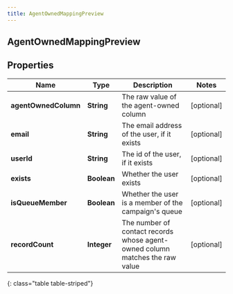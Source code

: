 ```yaml
---
title: AgentOwnedMappingPreview
---
```

## AgentOwnedMappingPreview


## Properties

| Name | Type | Description | Notes |
| ------------ | ------------- | ------------- | ------------- |
| **agentOwnedColumn** | <!----><!---->**String**<!----> | The raw value of the agent-owned column |  [optional] |
| **email** | <!----><!---->**String**<!----> | The email address of the user, if it exists |  [optional] |
| **userId** | <!----><!---->**String**<!----> | The id of the user, if it exists |  [optional] |
| **exists** | <!----><!---->**Boolean**<!----> | Whether the user exists |  [optional] |
| **isQueueMember** | <!----><!---->**Boolean**<!----> | Whether the user is a member of the campaign's queue |  [optional] |
| **recordCount** | <!----><!---->**Integer**<!----> | The number of contact records whose agent-owned column matches the raw value |  [optional] |
{: class="table table-striped"}




